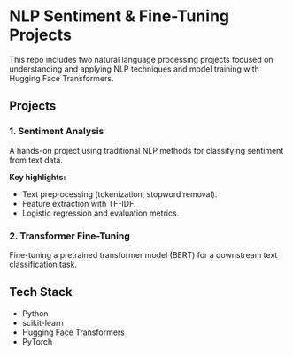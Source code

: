 # NLP Sentiment & Fine-Tuning Projects

This repo includes two natural language processing projects focused on understanding and applying NLP techniques and model training with Hugging Face Transformers.

## Projects

### 1. Sentiment Analysis
A hands-on project using traditional NLP methods for classifying sentiment from text data.

**Key highlights:**
- Text preprocessing (tokenization, stopword removal).
- Feature extraction with TF-IDF.
- Logistic regression and evaluation metrics.

### 2. Transformer Fine-Tuning
Fine-tuning a pretrained transformer model (BERT) for a downstream text classification task.

## Tech Stack
- Python
- scikit-learn
- Hugging Face Transformers
- PyTorch
